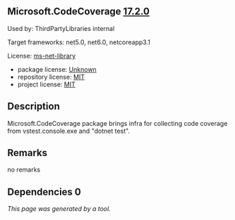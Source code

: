 Microsoft.CodeCoverage [17.2.0](https://www.nuget.org/packages/Microsoft.CodeCoverage/17.2.0)
--------------------

Used by: ThirdPartyLibraries internal

Target frameworks: net5.0, net6.0, netcoreapp3.1

License: [ms-net-library](../../../../licenses/ms-net-library) 

- package license: [Unknown]() 
- repository license: [MIT](https://github.com/microsoft/vstest) 
- project license: [MIT](https://github.com/microsoft/vstest/) 

Description
-----------
Microsoft.CodeCoverage package brings infra for collecting code coverage from vstest.console.exe and "dotnet test".

Remarks
-----------
no remarks


Dependencies 0
-----------


*This page was generated by a tool.*